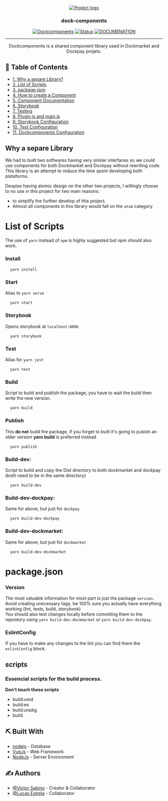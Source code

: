 <p align="center">
  <a href="" rel="noopener">
 <img src="https://testing.dockpay.com.br/img/logoFullWhite.5fbdab85.svg" alt="Project logo"></a>
</p>
<h3 align="center">dock-components</h3>

<div align="center">

[![Dockcomponents](https://img.shields.io/badge/dockmarket-name-orange.svg)](https://www.dockmarket.com.br)
[![Status](https://img.shields.io/badge/status-active-success.svg)]()
[![DOCUMENATION](https://img.shields.io/badge/documentation-blue.svg)](LICENSE.md)

</div>

---

<p align="center"> Dockcomponents is a shared component library used in Dockmarket and Dockpay projets.
</p>

## 📝 Table of Contents

- [1. Why a separe Library?](#why)
- [2. List of Scripts](#scripts)
- [3. package.json](#how)
- [4. How to create a Component](#create_component)
- [5. Component Documentation](#documentation)
- [6. Storybook](#storybook)
- [7. Testing](#testing)
- [8. Plugin.js and main.js](#plugin_main)
- [9. Storybook Configuration](#storybook_config)
- [10. Test Configuration](#test_config)
- [11. Dockcomponents Configuration](#dock_cofig)

## Why a separe Library <a name = "why"></a>

We had to built two softwares having very similar interfaces so we could use components for both Dockmarket and Dockpay without rewriting code.
This library is an attempt to reduce the time spent developing both plataforms.

Despise having atomic design on the other two projects, I willingly choose to no use in this project for two main reasons:
- to simplify the further develop of this project.
- Almost all components in this library would fall on the `atom` category
# List of Scripts <a name = "scripts"></a>
The use of `yarn` instead of `npm` is highly suggested but npm should also work.

### Install
<pre> <code> yarn install </code> </pre>
### Start <br/>
Alias to `yarn serve`
<pre> <code> yarn start </code> </pre>
### Storybook <br/>
Opens storybook at `localhost:6006`
<pre> <code> yarn storybook </code> </pre>
### Test <br/>
Alias for `yarn jest`
<pre> <code> yarn test </code> </pre>
### Build
Script to build and publish the package, you have to wait the build then write the new version.
<pre> <code> yarn build </code> </pre>
### Publish <br/>
This **do not** build the package, if you forget to built it's going to pubish an older version **yarn build** is preferred instead
<pre> <code> yarn publish </code> </pre>
### Build-dev: <br/>
Script to build and copy the Dist directory to both dockmarket and dockpay (both need to be in the same directory)
<pre> <code> yarn build-dev </code> </pre>
### Build-dev-dockpay:<br/>
Same for above, but just for `dockpay`
<pre> <code> yarn build-dev-dockpay </code> </pre>
### Build-dev-dockmarket:<br/>
Same for above, but just for `dockmarket`
<pre> <code> yarn build-dev-dockmarket </code> </pre>

# package.json <a name = "authors"></a>
### Version
The most valuable information for most part is just the package `version`. Avoid creating unecessary tags, be 100% sure you actually have everything working (lint, tests, build, storybook) <br/>
You should also test changes locally before commiting them to the repostory using `yarn build-dev-dockmarket` or `yarn build-dev-dockpay`.

### EslintConfig
If you have to make any changes to the lint you can find there the `eslintConfig` block.

## scripts
### Essencial scripts for the build process.
**Don't touch these scripts**
- build:umd
- build:es
- build:unpkg
- build

## ⛏️ Built With <a name = "tech_stack"></a>

- [nodejs](https://www.mongodb.com/) - Database
- [VueJs](https://vuejs.org/) - Web Framework
- [NodeJs](https://nodejs.org/en/) - Server Environment

## ✍️ Authors <a name = "authors"></a>

- [@Victor Sabino](https://github.com/vsabino) - Creator & Collaborator
- [@Lucas Estrela](https://github.com/lucasestrela) - Collaborator